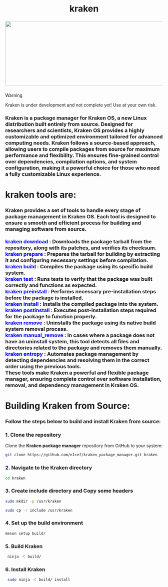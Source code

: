 <h1 align="center">kraken</h1>

###

<div align="center">
  <img height="206"  width="600" src="https://wallpapercave.com/wp/szHV8Ed.jpg" />
</div>

###

> [!WARNING]  
> Kraken is under development and not complete yet! Use at your own risk.
<div align="left">
  

  <h3>
    Kraken is a package manager for Kraken OS, a new Linux distribution built entirely from source. Designed for researchers and scientists, Kraken OS provides a highly customizable and optimized environment tailored for advanced computing needs. Kraken follows a source-based approach, allowing users to compile packages from source for maximum performance and flexibility. This ensures fine-grained control over dependencies, compilation options, and system configuration, making it a powerful choice for those who need a fully customizable Linux experience.
  </h3>
</div>




###

<h1 align="left">kraken tools are:</h1>

###

<h3 align="left">Kraken provides a set of tools to handle every stage of package management in Kraken OS. Each tool is designed to ensure a smooth and efficient process for building and managing software from source.<br><br><span style="color: blue;">kraken download</span> : Downloads the package tarball from the repository, along with its patches, and verifies its checksum.<br><span style="color: blue;">kraken prepare</span> : Prepares the tarball for building by extracting it and configuring necessary settings before compilation.<br><span style="color: blue;">kraken build</span> : Compiles the package using its specific build system.<br><span style="color: blue;">kraken test</span> : Runs tests to verify that the package was built correctly and functions as expected.<br><span style="color: blue;">kraken preinstall</span> : Performs necessary pre-installation steps before the package is installed.<br><span style="color: blue;">kraken install</span> : Installs the compiled package into the system.<br><span style="color: blue;">kraken postinstall</span> : Executes post-installation steps required for the package to function properly.<br><span style="color: blue;">kraken remove</span> : Uninstalls the package using its native build system removal process.<br><span style="color: blue;">kraken manual_remove</span> : In cases where a package does not have an uninstall system, this tool detects all files and directories related to the package and removes them manually.<br><span style="color: blue;">kraken entropy</span> : Automates package management by detecting dependencies and resolving them in the correct order using the previous tools.<br>These tools make Kraken a powerful and flexible package manager, ensuring complete control over software installation, removal, and dependency management in Kraken OS.</h3>

###

<h1 align="left">Building Kraken from Source:</h1>

###

<h3 align="left">Follow the steps below to build and install Kraken from source:</h3>

### 1. Clone the repository
Clone the **Kraken package manager** repository from GitHub to your system:
```sh
git clone https://github.com/n1cef/kraken_package_manager.git kraken

```
### 2. Navigate to the Kraken directory

```sh
cd kraken

```
### 3. Create include directory and Copy some headers

```sh
sudo mkdir -p /usr/kraken

sudo cp -r include /usr/kraken

```

### 4. Set up the build environment

```sh
meson setup build/


```

### 5.  Build Kraken

```sh
 ninja -C build/


```
### 6. Install Kraken

```sh
 sudo ninja -C build/ install


```



